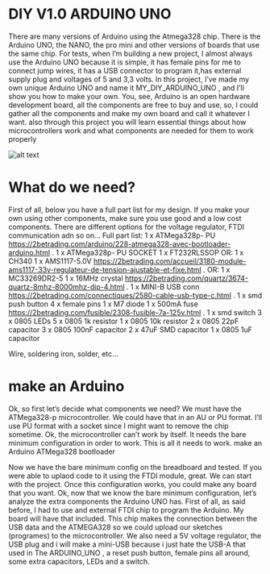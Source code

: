# DIY V1.0 ARDUINO UNO 

There are many versions of Arduino using the Atmega328 chip. 
There is the Arduino UNO, the NANO, 
the pro mini and other versions of boards that use the same chip.
For tests, when I’m building a new project, I almost always use the Arduino UNO because it is simple, it has female pins for me to connect jump wires,
it has a USB connector to program it,has external supply plug and voltages of 5 and 3,3 volts.
In this project, I’ve made my own unique Arduino UNO and name it MY_DIY_ARDUINO_UNO
, and I’ll show you how to make your own.
You, see, Arduino is an open hardware development board, all the components are free to buy and use, so,
I could gather all the components and make my own board and call it whatever I want. 
also through this project you will learn essential things about how microcontrollers work and what components are needed for them to work properly  

![alt text](https://www.google.com/search?q=arduino&client=ubuntu&hs=mwN&channel=fs&sxsrf=ALiCzsaR3k6oe3gQqf6pmc3lCebBbH5cqA:1655105945315&source=lnms&tbm=isch&sa=X&ved=2ahUKEwiLo76P9qn4AhUTi1wKHVi3Bw0Q_AUoAXoECAIQAw&biw=1600&bih=807&dpr=1.2#imgrc=YWmB1xWbeYqNrM)


# What do we need?

First of all, below you have a full part list for my design.
If you make your own using other components, 
make sure you use good and a low cost components. 
There are different options for the voltage regulator, 
FTDI communication adn so on...
Full part list:
1 x ATMega328p- PU https://2betrading.com/arduino/228-atmega328-avec-bootloader-arduino.html . 
1 x ATMega328p- PU SOCKET 
1 x FT232RLSSOP 
    OR: 1 x CH340 
1 x AMS1117-5.0V https://2betrading.com/accueil/3180-module-ams1117-33v-regulateur-de-tension-ajustable-et-fixe.html . 
    OR: 1 x MC33269DR2-5 
1 x 16MHz crystal https://2betrading.com/quartz/3674-quartz-8mhz-8000mhz-dip-4.html . 
1 x MINI-B USB conn https://2betrading.com/connectiques/2580-cable-usb-type-c.html .
1 x smd push button 
4 x female pins 
1 x M7 diode 
1 x 500mA fuse https://2betrading.com/fusible/2308-fusible-7a-125v.html .
1 x smd switch 
3 x 0805 LEDs 
5 x 0805 1k resistor 
1 x 0805 10k resistor 
2 x 0805 22pF capacitor 
3 x 0805 100nF capacitor 
2 x 47uF SMD capacitor 
1 x 0805 1uF capacitor 

Wire, soldering iron, solder, etc...

# make an Arduino

Ok, so first let’s decide what components we need? We must have the ATMega328-p microcontroller. We could have that in an AU or PU format. I’ll use PU format with a socket since I might want to remove the chip sometime.
Ok, the microcontroller can’t work by itself. It needs the bare minimum configuration in order to work. This is all it needs to work.
make an Arduino ATMega328 bootloader

Now we have the bare minimum config on the breadboard and tested.
If you were able to uplaod code to it using the FTDI module, 
great. We can start with the project. Once this configuration works, 
you could make any board that you want.
Ok, now that we know the bare minimum configuration, 
let’s analyze the extra components the Arduino UNO has. 
First of all, as said before, 
I had to use and external FTDI chip to program the Arduino. 
My board will have that included. This chip makes the connection between the USB data and the ATMEGA328 so we could upload our sketches (programes) to the microcontroller. 
We also need a 5V voltage regulator, 
the USB plug and i will make a mini-USB because i just hate the USB-A that used in The ARDUINO_UNO ,
a reset push button, female pins all around, 
some extra capacitors, LEDs and a switch. 
